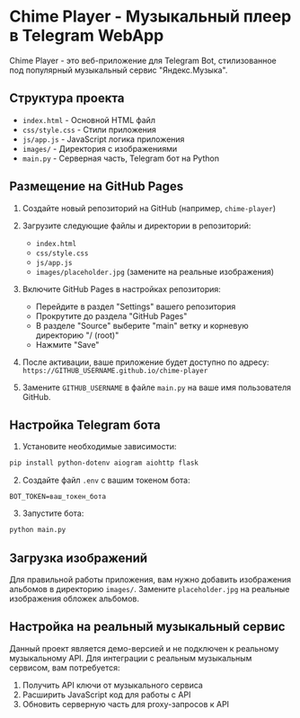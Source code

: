 # Chime Player - Музыкальный плеер в Telegram WebApp

Chime Player - это веб-приложение для Telegram Bot, стилизованное под популярный музыкальный сервис "Яндекс.Музыка".

## Структура проекта

- `index.html` - Основной HTML файл
- `css/style.css` - Стили приложения
- `js/app.js` - JavaScript логика приложения
- `images/` - Директория с изображениями
- `main.py` - Серверная часть, Telegram бот на Python

## Размещение на GitHub Pages

1. Создайте новый репозиторий на GitHub (например, `chime-player`)
2. Загрузите следующие файлы и директории в репозиторий:

   - `index.html`
   - `css/style.css`
   - `js/app.js`
   - `images/placeholder.jpg` (замените на реальные изображения)

3. Включите GitHub Pages в настройках репозитория:

   - Перейдите в раздел "Settings" вашего репозитория
   - Прокрутите до раздела "GitHub Pages"
   - В разделе "Source" выберите "main" ветку и корневую директорию "/ (root)"
   - Нажмите "Save"

4. После активации, ваше приложение будет доступно по адресу:
   `https://GITHUB_USERNAME.github.io/chime-player`

5. Замените `GITHUB_USERNAME` в файле `main.py` на ваше имя пользователя GitHub.

## Настройка Telegram бота

1. Установите необходимые зависимости:

```bash
pip install python-dotenv aiogram aiohttp flask
```

2. Создайте файл `.env` с вашим токеном бота:

```
BOT_TOKEN=ваш_токен_бота
```

3. Запустите бота:

```bash
python main.py
```

## Загрузка изображений

Для правильной работы приложения, вам нужно добавить изображения альбомов в директорию `images/`. Замените `placeholder.jpg` на реальные изображения обложек альбомов.

## Настройка на реальный музыкальный сервис

Данный проект является демо-версией и не подключен к реальному музыкальному API. Для интеграции с реальным музыкальным сервисом, вам потребуется:

1. Получить API ключи от музыкального сервиса
2. Расширить JavaScript код для работы с API
3. Обновить серверную часть для proxy-запросов к API
